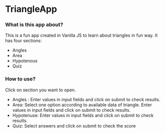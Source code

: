# TriangleApp

### What is this app about?

This is a fun app created in Vanilla JS to learn about triangles in fun way. It has four sections:
- Angles
- Area
- Hypotenous
- Quiz

### How to use?

Click on section you want to open. 
- Angles : Enter values in input fields and click on submit to check results.
- Area: Select one option according to available data of triangle. Enter values in input fields and click on submit to check results.
- Hypotenuse: Enter values in input fields and click on submit to check results.
- Quiz: Select answers and click on submit to check the score
